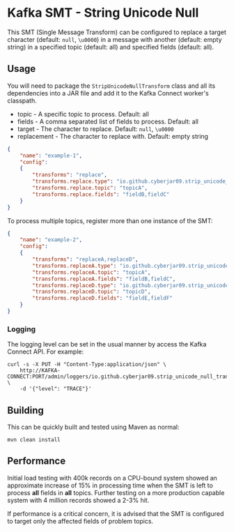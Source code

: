 # Kafka SMT - String Unicode Null

This SMT (Single Message Transform) can be configured to replace a target character (default: `null`, `\u0000`) in a
message with another (default: empty string) in a specified topic (default: all) and specified fields (default: all).

## Usage

You will need to package the `StripUnicodeNullTransform` class and all its dependencies into a JAR file and add it to 
the Kafka Connect worker's classpath.

* topic - A specific topic to process. Default: all
* fields - A comma separated list of fields to process. Default: all
* target - The character to replace. Default: `null`, `\u0000`
* replacement - The character to replace with. Default: empty string
```json
{
    "name": "example-1",
    "config": 
    {
        "transforms": "replace",
        "transforms.replace.type": "io.github.cyberjar09.strip_unicode_null_transform.StripUnicodeNullTransform",
        "transforms.replace.topic": "topicA",
        "transforms.replace.fields": "fieldB,fieldC"
    }
}
```

To process multiple topics, register more than one instance of the SMT:
```json
{
    "name": "example-2",
    "config": 
    {
        "transforms": "replaceA,replaceD",
        "transforms.replaceA.type": "io.github.cyberjar09.strip_unicode_null_transform.StripUnicodeNullTransform",
        "transforms.replaceA.topic": "topicA",
        "transforms.replaceA.fields": "fieldB,fieldC",
        "transforms.replaceD.type": "io.github.cyberjar09.strip_unicode_null_transform.StripUnicodeNullTransform",
        "transforms.replaceD.topic": "topicD",
        "transforms.replaceD.fields": "fieldE,fieldF"
    }
}
```

### Logging

The logging level can be set in the usual manner by access the Kafka Connect API. For example:
```shell
curl -s -X PUT -H "Content-Type:application/json" \
    http://KAFKA-CONNECT:PORT/admin/loggers/io.github.cyberjar09.strip_unicode_null_transform.StripUnicodeNullTransform \
    -d '{"level": "TRACE"}'
```

## Building

This can be quickly built and tested using Maven as normal:
```shell
mvn clean install
````

## Performance

Initial load testing with 400k records on a CPU-bound system showed an approximate increase of 15% in processing time
when the SMT is left to process **all** fields in **all** topics. Further testing on a more production capable system 
with 4 million records showed a 2-3% hit.

If performance is a critical concern,  it is advised that the SMT is configured to target only the affected fields of 
problem topics.
